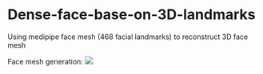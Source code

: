 # Dense-face-base-on-3D-landmarks
Using medipipe face mesh (468 facial landmarks) to reconstruct 3D face mesh

Face mesh generation:
![]([https://github.com/nguyentrongvan/OpenVINOTrackFace/blob/develop/data/demo/demo_tracking_01.gif](https://github.com/nguyentrongvan/Dense-face-base-on-3D-landmarks/blob/main/data/demo/dense.png)https://github.com/nguyentrongvan/Dense-face-base-on-3D-landmarks/blob/main/data/demo/dense.png)

